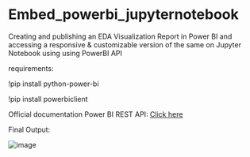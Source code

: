 # Embed_powerbi_jupyternotebook
Creating and publishing an EDA Visualization Report in Power BI and accessing a responsive &amp; customizable version of the same on Jupyter Notebook using using PowerBI API

requirements:

!pip install python-power-bi

!pip install powerbiclient

Official documentation Power BI REST API:
<a href="https://docs.microsoft.com/en-us/rest/api/power-bi/"> Click here </a>

Final Output:

![image](https://user-images.githubusercontent.com/59755186/183738961-622142ed-802d-4210-81ef-c598dd3cfd42.png)

